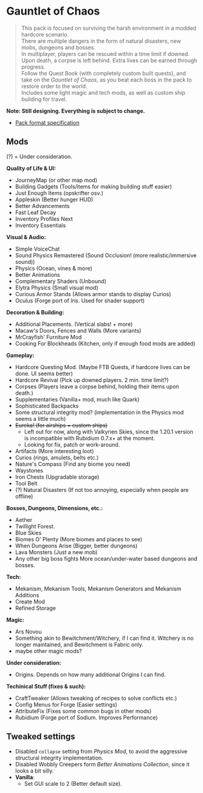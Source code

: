 # Gauntlet of Chaos
> This pack is focused on surviving the harsh environment in a modded hardcore scenario.  
There are multiple dangers in the form of natural disasters, new mobs, dungeons and bosses.  
In multiplayer, players can be rescued within a time limit if downed. Upon death, a corpse is left behind. Extra lives can be earned through progress.  
Follow the Quest Book (with completely custom built quests), and take on the *Gauntlet of Chaos*, as you beat each boss in the pack to restore order to the world.  
Includes some light magic and tech mods, as well as custom ship building for travel.

**__Note: Still designing. Everything is subject to change.__**

* [Pack format specification](https://github.com/packwiz/packwiz-spec)

## Mods

(?) = Under consideration.

**Quality of Life & UI:**
* JourneyMap (or other map mod)
* Building Gadgets (Tools/items for making building stuff easier)
* Just Enough Items (opskrifter osv.)
* Appleskin (Better hunger HUD)
* Better Advancements
* Fast Leaf Decay
* Inventory Profiles Next
* Inventory Essentials

**Visual & Audio:**
* Simple VoiceChat
* Sound Physics Remastered (Sound Occlusion! (more realistic/immersive sound))
* Physics (Ocean, vines & more)
* Better Animations
* Complementary Shaders (Unbound)
* Elytra Physics (Small visual mod)
* Curious Armor Stands (Allows armor stands to display Curios)
* Oculus (Forge port of *Iris*. Used for shader support)

**Decoration & Building:**
* Additional Placements. (Vertical slabs! + more)
* Macaw's Doors, Fences and Walls (More variants)
* MrCrayfish' Furniture Mod
* Cooking For Blockheads (Kitchen, only if enough food mods are added)

**Gameplay:**
* Hardcore Questing Mod. (Maybe FTB Quests, if hardcore lives can be done. UI seems better)
* Hardcore Revival (Pick up downed players. 2 min. time limit?)
* Corpses (Players leave a corpse behind, holding their items upon death.)
* Supplementaries (Vanilla+ mod, much like Quark)
* Sophisticated Backpacks
* Some structural integrity mod? (implementation in the Physics mod seems a little much)
* ~~Eureka! (for airships + custom ships)~~
    * Left out for now, along with Valkyrien Skies, since the 1.20.1 version is incompatible with Rubidium 0.7.x+ at the moment.
    * Looking for fix, patch or work-around.
* Artifacts (More interesting loot)
* Curios (rings, amulets, belts etc.)
* Nature's Compass (Find any biome you need)
* Waystones
* Iron Chests (Upgradable storage)
* Tool Belt
* (?) Natural Disasters (If not too annoying, especially when people are offline)

**Bosses, Dungeons, Dimensions, etc.:**
* Aether
* Twillight Forest.
* Blue Skies
* Biomes O' Plenty (More biomes and places to see)
* When Dungeons Arise (Bigger, better dungeons)
* Lava Monsters (Just a new mob)
* Any other big boss fights
    More ocean/under-water based dungeons and bosses.

**Tech:**
* Mekanism, Mekanism Tools, Mekanism Generators and Mekanism Additions
* Create Mod
* Refined Storage

**Magic:**
* Ars Novou
* Something akin to Bewitchment/Witchery, if I can find it. Witchery is no longer maintained, and Bewitchment is Fabric only.
* maybe other magic mods?

**Under consideration:**
* Origins. Depends on how many additional Origins I can  find.

**Techinical Stuff (fixes & such):**
* CraftTweaker (Allows tweaking of recipes to solve conflicts etc.)
* Config Menus for Forge (Easier settings)
* AttributeFix (Fixes some common bugs in other mods)
* Rubidium (Forge port of Sodium. Improves Performance)

## Tweaked settings
* Disabled `collapse` setting from *Physics Mod*, to avoid the aggressive structural integrity implementation.
* Disabled Wobbly Creepers form *Better Animations Collection*, since it looks a bit silly.
* **Vanilla**:
    * Set GUI scale to 2 (Better default size).
